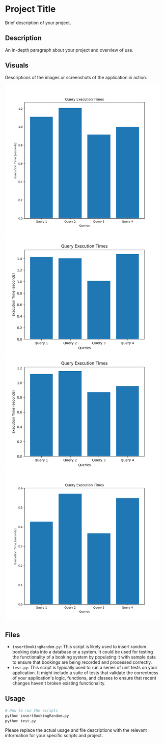 
# Project Title

Brief description of your project.

## Description

An in-depth paragraph about your project and overview of use.

## Visuals

Descriptions of the images or screenshots of the application in action.

![1m](images/1m.png)
![1m_35elements](images/1m_35elements.png)
![1ml_100elements](images/1ml_100elements.png)
![400k](images/400k.png)

## Files

- `insertBookingRandom.py`: This script is likely used to insert random booking data into a database or a system. It could be used for testing the functionality of a booking system by populating it with sample data to ensure that bookings are being recorded and processed correctly.
- `test.py`: This script is typically used to run a series of unit tests on your application. It might include a suite of tests that validate the correctness of your application's logic, functions, and classes to ensure that recent changes haven't broken existing functionality.

## Usage

```python
# How to run the scripts
python insertBookingRandom.py
python test.py
```

Please replace the actual usage and file descriptions with the relevant information for your specific scripts and project.
